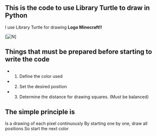 This is the code to use Library Turtle to draw in Python
---------------------------------------------------------
I use Library Turtle for drawing **Logo Minecraft!!**

[![N](https://cdn.icon-icons.com/icons2/3053/PNG/512/minecraft_macos_bigsur_icon_189943.png)]

## Things that must be prepared before starting to write the code
- 1. Define the color used
- 2. Set the desired position
- 3. Determine the distance for drawing squares. (Must be balanced)

## The simple principle is
Is a drawing of each pixel continuously By starting one by one, draw all positions So start the next color
